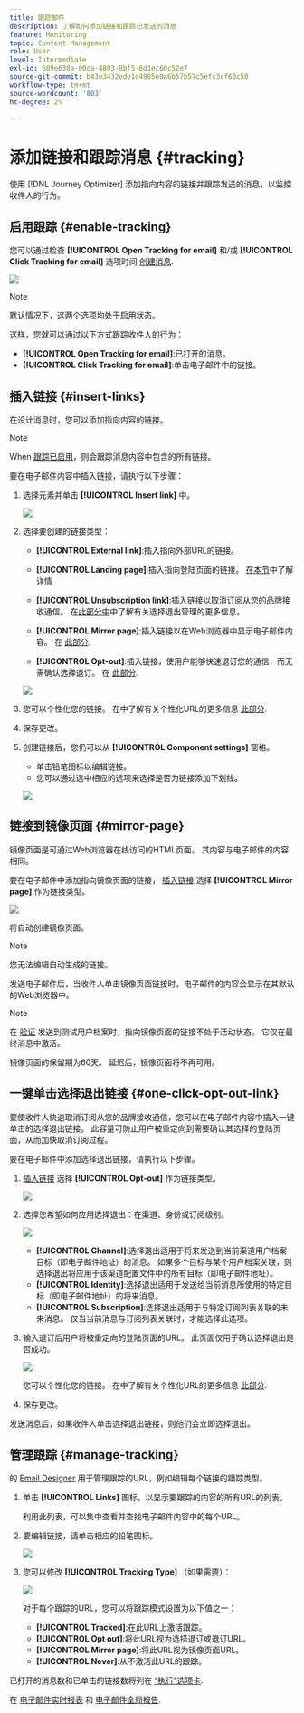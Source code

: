 ```yaml
---
title: 跟踪邮件
description: 了解如何添加链接和跟踪已发送的消息
feature: Monitoring
topic: Content Management
role: User
level: Intermediate
exl-id: 689e630a-00ca-4893-8bf5-6d1ec60c52e7
source-git-commit: b43e3432ede1d4985e0a6b57b57c5efc3cf60c50
workflow-type: tm+mt
source-wordcount: '803'
ht-degree: 2%

---
```


# 添加链接和跟踪消息 {#tracking}

使用 [!DNL Journey Optimizer] 添加指向内容的链接并跟踪发送的消息，以监控收件人的行为。

## 启用跟踪 {#enable-tracking}

您可以通过检查 **[!UICONTROL Open Tracking for email]** 和/或 **[!UICONTROL Click Tracking for email]** 选项时间 [创建消息](create-message.md).

![](assets/message-tracking.png)

>[!NOTE]
>
>默认情况下，这两个选项均处于启用状态。

这样，您就可以通过以下方式跟踪收件人的行为：

* **[!UICONTROL Open Tracking for email]**:已打开的消息。
* **[!UICONTROL Click Tracking for email]**:单击电子邮件中的链接。

## 插入链接 {#insert-links}

在设计消息时，您可以添加指向内容的链接。

>[!NOTE]
>
>When [跟踪已启用](#enable-tracking)，则会跟踪消息内容中包含的所有链接。

要在电子邮件内容中插入链接，请执行以下步骤：

1. 选择元素并单击 **[!UICONTROL Insert link]** 中。

   ![](assets/message-tracking-insert-link.png)

1. 选择要创建的链接类型：

   * **[!UICONTROL External link]**:插入指向外部URL的链接。

   * **[!UICONTROL Landing page]**:插入指向登陆页面的链接。 [在本节](../landing-pages/get-started-lp.md)中了解详情

   * **[!UICONTROL Unsubscription link]**:插入链接以取消订阅从您的品牌接收通信。 在[此部分中](consent.md#opt-out-management)中了解有关选择退出管理的更多信息。

   * **[!UICONTROL Mirror page]**:插入链接以在Web浏览器中显示电子邮件内容。 在 [此部分](#mirror-page).

   * **[!UICONTROL Opt-out]**:插入链接，使用户能够快速退订您的通信，而无需确认选择退订。 在 [此部分](#one-click-opt-out-link).

   ![](assets/message-tracking-links.png)

1. 您可以个性化您的链接。 在中了解有关个性化URL的更多信息 [此部分](../personalization/personalization-syntax.md#perso-urls).

1. 保存更改。

1. 创建链接后，您仍可以从 **[!UICONTROL Component settings]** 窗格。

   * 单击铅笔图标以编辑链接。
   * 您可以通过选中相应的选项来选择是否为链接添加下划线。

   ![](assets/message-tracking-link-settings.png)

## 链接到镜像页面 {#mirror-page}

镜像页面是可通过Web浏览器在线访问的HTML页面。 其内容与电子邮件的内容相同。

要在电子邮件中添加指向镜像页面的链接， [插入链接](#insert-links) 选择 **[!UICONTROL Mirror page]** 作为链接类型。

![](assets/message-tracking-mirror-page.png)

将自动创建镜像页面。

>[!NOTE]
>
>您无法编辑自动生成的链接。

发送电子邮件后，当收件人单击镜像页面链接时，电子邮件的内容会显示在其默认的Web浏览器中。

>[!NOTE]
>
>在 [验证](preview.md#send-proofs) 发送到测试用户档案时，指向镜像页面的链接不处于活动状态。 它仅在最终消息中激活。

镜像页面的保留期为60天。 延迟后，镜像页面将不再可用。

## 一键单击选择退出链接 {#one-click-opt-out-link}

要使收件人快速取消订阅从您的品牌接收通信，您可以在电子邮件内容中插入一键单击的选择退出链接。 此容量可防止用户被重定向到需要确认其选择的登陆页面，从而加快取消订阅过程。

要在电子邮件中添加选择退出链接，请执行以下步骤。

1. [插入链接](#insert-links) 选择 **[!UICONTROL Opt-out]** 作为链接类型。

   ![](assets/message-tracking-opt-out.png)

1. 选择您希望如何应用选择退出：在渠道、身份或订阅级别。

   ![](assets/message-tracking-opt-out-level.png)

   * **[!UICONTROL Channel]**:选择退出适用于将来发送到当前渠道用户档案目标（即电子邮件地址）的消息。 如果多个目标与某个用户档案关联，则选择退出将应用于该渠道配置文件中的所有目标（即电子邮件地址）。
   * **[!UICONTROL Identity]**:选择退出适用于发送给当前消息所使用的特定目标（即电子邮件地址）的将来消息。
   * **[!UICONTROL Subscription]**:选择退出适用于与特定订阅列表关联的未来消息。 仅当当前消息与订阅列表关联时，才能选择此选项。

1. 输入退订后用户将被重定向的登陆页面的URL。 此页面仅用于确认选择退出是否成功。

   ![](assets/message-tracking-opt-out-confirmation.png)

   您可以个性化您的链接。 在中了解有关个性化URL的更多信息 [此部分](../personalization/personalization-syntax.md).

1. 保存更改。

发送消息后，如果收件人单击选择退出链接，则他们会立即选择退出。

## 管理跟踪 {#manage-tracking}

的 [Email Designer](create-email-content.md) 用于管理跟踪的URL，例如编辑每个链接的跟踪类型。

1. 单击 **[!UICONTROL Links]** 图标，以显示要跟踪的内容的所有URL的列表。

   利用此列表，可以集中查看并查找电子邮件内容中的每个URL。

1. 要编辑链接，请单击相应的铅笔图标。

   ![](assets/message-tracking-edit-links.png)

1. 您可以修改 **[!UICONTROL Tracking Type]** （如果需要）：


   ![](assets/message-tracking-edit-a-link.png)

   对于每个跟踪的URL，您可以将跟踪模式设置为以下值之一：

   * **[!UICONTROL Tracked]**:在此URL上激活跟踪。
   * **[!UICONTROL Opt out]**:将此URL视为选择退订或退订URL。
   * **[!UICONTROL Mirror page]**:将此URL视为镜像页面URL。
   * **[!UICONTROL Never]**:从不激活此URL的跟踪。 <!--This information is saved: if the URL appears again in a future message, its tracking is automatically deactivated.-->

已打开的消息数和已单击的链接数将列在 [“执行”选项卡](message-monitoring.md).

在 [电子邮件实时报表](../reports/email-live-report.md) 和 [电子邮件全局报告](../reports/email-global-report.md).
